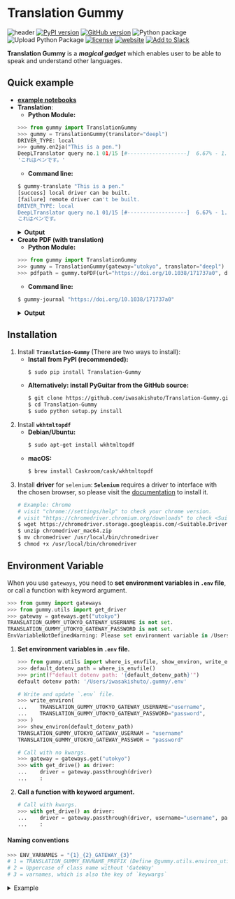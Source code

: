 # Translation Gummy

![header](https://github.com/iwasakishuto/Translation-Gummy/blob/master/image/header.png?raw=true)
[![PyPI version](https://badge.fury.io/py/Translation-Gummy.svg)](https://pypi.org/project/Translation-Gummy/)
[![GitHub version](https://badge.fury.io/gh/iwasakishuto%2FTranslation-Gummy.svg)](https://github.com/iwasakishuto/Translation-Gummy)
![Python package](https://github.com/iwasakishuto/Translation-Gummy/workflows/Python%20package/badge.svg)
![Upload Python Package](https://github.com/iwasakishuto/Translation-Gummy/workflows/Upload%20Python%20Package/badge.svg)
[![license](https://img.shields.io/github/license/mashape/apistatus.svg?maxAge=2592000)](https://github.com/iwasakishuto/Kerasy/blob/gh-pages/LICENSE)
[![website](https://img.shields.io/badge/website-Translation--Gummy-lightblue)](https://elb.translation-gummy.com/)
[![Add to Slack](https://platform.slack-edge.com/img/add_to_slack.png)](https://elb.translation-gummy.com/slack_auth_begin)

**Translation Gummy** is a **_magical gadget_** which enables user to be able to speak and understand other languages.

## Quick example

- **[example notebooks](https://nbviewer.jupyter.org/github/iwasakishuto/Translation-Gummy/blob/master/examples/)**
- **Translation**:
    - **Python Module:**
    ```python
    >>> from gummy import TranslationGummy
    >>> gummy = TranslationGummy(translator="deepl")
    DRIVER_TYPE: local
    >>> gummy.en2ja("This is a pen.")
    DeepLTranslator query no.1 01/15 [#-------------------]  6.67% - 1.091[s]
    'これはペンです。'
    ```
    - **Command line:**
    ```sh
    $ gummy-translate "This is a pen."
    [success] local driver can be built.
    [failure] remote driver can't be built.
    DRIVER_TYPE: local
    DeepLTranslator query no.1 01/15 [#-------------------]  6.67% - 1.096[s]
    これはペンです。
    ```
    <details>
      <summary><b>Output</b></summary>  
      <img src="image/demo.gummy-translate.gif" alt="gummy-translate">
    </details>
- **Create PDF (with translation)**
    - **Python Module:**
    ```python
    >>> from gummy import TranslationGummy
    >>> gummy = TranslationGummy(gateway="utokyo", translator="deepl")
    >>> pdfpath = gummy.toPDF(url="https://doi.org/10.1038/171737a0", delete_html=True)
    ```
    - **Command line:**
    ```sh
    $ gummy-journal "https://doi.org/10.1038/171737a0"
    ```
    <details>
      <summary><b>Output</b></summary>  
      <img src="image/demo.gummy-journal.gif" alt="gummy-journal">
    </details>

## Installation

1. Install **`Translation-Gummy`** (There are two ways to install):
    - **Install from PyPI (recommended):**
        ```sh
        $ sudo pip install Translation-Gummy
        ```
   - **Alternatively: install PyGuitar from the GitHub source:**
       ```sh
       $ git clone https://github.com/iwasakishuto/Translation-Gummy.git
       $ cd Translation-Gummy
       $ sudo python setup.py install
       ```
2. Install **`wkhtmltopdf`**
   - **Debian/Ubuntu:**
        ```sh
        $ sudo apt-get install wkhtmltopdf
        ```
    - **macOS:**
        ```sh
        $ brew install Caskroom/cask/wkhtmltopdf
        ```
3. Install **driver** for `selenium`:
**`Selenium`** requires a driver to interface with the chosen browser, so please visit the [documentation](https://selenium-python.readthedocs.io/installation.html#drivers) to install it.
    ```sh
    # Example: Chrome
    # visit "chrome://settings/help" to check your chrome version.
    # visit "https://chromedriver.chromium.org/downloads" to check <Suitable.Driver.Version> for your chrome.
    $ wget https://chromedriver.storage.googleapis.com/<Suitable.Driver.Version>/chromedriver_mac64.zip
    $ unzip chromedriver_mac64.zip
    $ mv chromedriver /usr/local/bin/chromedriver
    $ chmod +x /usr/local/bin/chromedriver
    ```

## Environment Variable

When you use `gateways`, you need to **set environment variables in `.env` file**, or call a function with keyword argument.

```python
>>> from gummy import gateways
>>> from gummy.utils import get_driver
>>> gateway = gateways.get("utokyo")
TRANSLATION_GUMMY_UTOKYO_GATEWAY_USERNAME is not set.
TRANSLATION_GUMMY_UTOKYO_GATEWAY_PASSWORD is not set.
EnvVariableNotDefinedWarning: Please set environment variable in /Users/iwasakishuto/.gummy/.env
```

1. **Set environment variables in `.env` file.**
    ```python
    >>> from gummy.utils import where_is_envfile, show_environ, write_environ, read_environ
    >>> default_dotenv_path = where_is_envfile()
    >>> print(f"default dotenv path: '{default_dotenv_path}'")
    default dotenv path: '/Users/iwasakishuto/.gummy/.env'

    # Write and update `.env` file.
    >>> write_environ(
    ...    TRANSLATION_GUMMY_UTOKYO_GATEWAY_USERNAME="username",
    ...    TRANSLATION_GUMMY_UTOKYO_GATEWAY_PASSWORD="password",
    >>> )
    >>> show_environ(default_dotenv_path)
    TRANSLATION_GUMMY_UTOKYO_GATEWAY_USERNAM = "username"
    TRANSLATION_GUMMY_UTOKYO_GATEWAY_PASSWOR = "password"

    # Call with no kwargs.
    >>> gateway = gateways.get("utokyo")
    >>> with get_drive() as driver:
    ...    driver = gateway.passthrough(driver)
    ...    :
    ```
2. **Call a function with keyword argument.**
    ```python
    # Call with kwargs.
    >>> with get_drive() as driver:
    ...    driver = gateway.passthrough(driver, username="username", password="password")
    ...    :
    ```

#### Naming conventions

```python
>>> ENV_VARNAMES = "{1}_{2}_GATEWAY_{3}"
# 1 = TRANSLATION_GUMMY_ENVNAME_PREFIX (Define @gummy.utils.environ_utils.py)
# 2 = Uppercase of class name without 'GateWay'
# 3 = varnames, which is also the key of `keywargs`
```

<details>
    <summary>Example</summary>  

```python
# ==============================================================================
# @gummy.utils.environ_utils.py
TRANSLATION_GUMMY_ENVNAME_PREFIX = "TRANSLATION_GUMMY"
# @gummy.gateways.py
class GummyAbstGateWay(metaclass=ABCMeta):
   def __init__(self, url=None, verbose=1, env_varnames=[], dotenv_path=DOTENV_PATH):
        self.env_varnames = [
            TRANSLATION_GUMMY_ENVNAME_PREFIX + "_" + \
            self.__class__.__name__.replace('GateWay', '').upper() + "_" + \
            "GATEWAY_" + \
            v.upper() for v in env_varnames
        ]
# ==============================================================================
>>> from gummy.gateways import GummyAbstGateWay
>>> class Hoge(GummyAbstGateWay):
...     def __init__():
...         super().__init__(env_varnames=["username"])

>>> hoge = Hoge()
>>> hoge.envvarnames = ["{1}_{2}_GATEWAY_{3}"]
# 1 = TRANSLATION_GUMMY_ENVNAME_PREFIX = "TRANSLATION_GUMMY"
# 2 = HOGE (= Hoge.upper())
# 3 = USERNAME (= username.upper())
```

</details>
